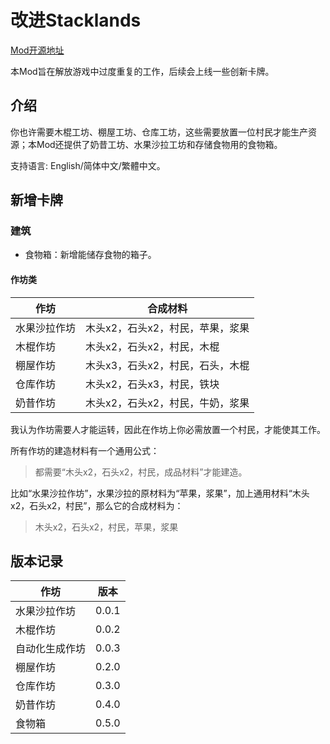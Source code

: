 # 改进Stacklands

[Mod开源地址](https://fanyi.baidu.com/mtpe-individual/multimodal?query=Well%20Fed%20Effect&lang=zh2cht)

本Mod旨在解放游戏中过度重复的工作，后续会上线一些创新卡牌。

## 介绍

你也许需要木棍工坊、棚屋工坊、仓库工坊，这些需要放置一位村民才能生产资源；本Mod还提供了奶昔工坊、水果沙拉工坊和存储食物用的食物箱。

支持语言: English/简体中文/繁體中文。

## 新增卡牌

### 建筑

* 食物箱：新增能储存食物的箱子。

#### 作坊类

| 作坊         | 合成材料                         |
| ------------ | -------------------------------- |
| 水果沙拉作坊 | 木头x2，石头x2，村民，苹果，浆果 |
| 木棍作坊     | 木头x2，石头x2，村民，木棍       |
| 棚屋作坊     | 木头x3，石头x2，村民，石头，木棍 |
| 仓库作坊     | 木头x2，石头x3，村民，铁块       |
| 奶昔作坊     | 木头x2，石头x2，村民，牛奶，浆果 |

我认为作坊需要人才能运转，因此在作坊上你必需放置一个村民，才能使其工作。

所有作坊的建造材料有一个通用公式：

> 都需要“木头x2，石头x2，村民，成品材料”才能建造。

比如“水果沙拉作坊”，水果沙拉的原材料为“苹果，浆果”，加上通用材料“木头x2，石头x2，村民”，那么它的合成材料为：

> 木头x2，石头x2，村民，苹果，浆果

## 版本记录

| 作坊           | 版本  |
| -------------- | ----- |
| 水果沙拉作坊   | 0.0.1 |
| 木棍作坊       | 0.0.2 |
| 自动化生成作坊 | 0.0.3 |
| 棚屋作坊       | 0.2.0 |
| 仓库作坊       | 0.3.0 |
| 奶昔作坊       | 0.4.0 |
| 食物箱         | 0.5.0 |

